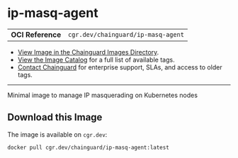 <!--monopod:start-->
# ip-masq-agent
| | |
| - | - |
| **OCI Reference** | `cgr.dev/chainguard/ip-masq-agent` |


* [View Image in the Chainguard Images Directory](https://images.chainguard.dev/directory/image/ip-masq-agent/overview).
* [View the Image Catalog](https://console.chainguard.dev/images/catalog) for a full list of available tags.
* [Contact Chainguard](https://www.chainguard.dev/chainguard-images) for enterprise support, SLAs, and access to older tags.

---
<!--monopod:end-->

<!--overview:start-->
Minimal image to manage IP masquerading on Kubernetes nodes
<!--overview:end-->

<!--getting:start-->
## Download this Image
The image is available on `cgr.dev`:

```
docker pull cgr.dev/chainguard/ip-masq-agent:latest
```
<!--getting:end-->

<!--body:start-->
<!--body:end-->
